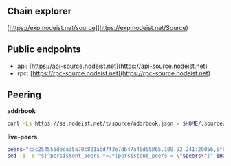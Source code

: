 ## Chain explorer
[https://exp.nodeist.net/source](https://exp.nodeist.net/Source)

## Public endpoints

* api: [https://api-source.nodeist.net](https://api-source.nodeist.net)
* rpc: [https://rpc-source.nodeist.net](https://rpc-source.nodeist.net)

## Peering

**addrbook**
```bash
curl -Ls https://ss.nodeist.net/t/source/addrbook.json > $HOME/.source/config/addrbook.json
```

**live-peers**
```bash
peers="cac254555deea35a70c821abd7f3e7db47a46d55@65.109.92.241:20056,5fb7f75e3a97fa0f936020b62daf1e67281f7f16@65.109.92.240:20056,db69700d8b0c277183ab1ec34d79a083c2578d32@65.21.145.209:26656,d5519e378247dfb61dfe90652d1fe3e2b3005a5b@65.109.68.190:12856,d960215e0788fcfc04b9e2e824e5751bf1efe7fc@65.108.82.152:26656,b24ae5d099d5564a227aa7b1a8278293b8db0cfa@185.255.131.27:26656,cba9a7c35b554596577e9708d405eb83b1f2a6d2@65.21.248.172:26656"
sed -i -e "s|^persistent_peers *=.*|persistent_peers = \"$peers\"|" $HOME/.source/config/config.toml
```
